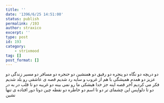 ```yaml
---
title: ''
date: '1396/6/25 14:51:00'
status: publish
permalink: /193
author: straxico
excerpt: ''
type: post
id: 193
category:
    - strixmood
tag: []
post_format: []
---
```

ﺩﻭ ﺩﺭﯾﭽﻪ ﺩﻭ ﻧﮕﺎﻩ ﺩﻭ ﭘﻨﺠﺮﻩ ﺩﻭ ﺭﻓﯿﻖ ﺩﻭ ﻫﻤﻨﺸﯿﻦ ﺩﻭ ﺣﻨﺠﺮﻩ ﺩﻭ ﻣﺴﺎﻓﺮ ﺩﻭ ﻣﺴﯿﺮ ﺯﻧﺪﮔﯽ ﺩﻭ ﻋﺰﯾﺰ ﺩﻭ ﻫﻤﺪﻡ ﻫﻤﯿﺸﮕﯽ ﺑﺎ ﻫﻢ ﺍﺯ ﻏﺮﻭﺏ ﻭ ﺳﺎﯾﻪ ﺭﺩ ﺷﺪﯾﻢ ﻗﺼﻪ ﯼ ﻋﺎﺷﻘﯽ ﺭﻭ ﺑﻠﺪ ﺷﺪﯾﻢ ﻓﮑﺮ ﻣﯽ ﮐﺮﺩﯾﻢ ﺁﺧﺮ ﻗﺼﻪ ﺍﯾﻨﻪ ﺟﺰ ﺧﺪﺍ ﻫﯿﺸﮑﯽ ﻣﺎ ﺭﻭ ﻧﻤﯽ ﺑﯿﻨﻪ ﺩﻭ ﻏﺮﯾﺒﻪ ﺩﻭ ﺗﺎ ﻗﻠﺐ ﺩﺭ ﺑﻪ ﺩﺭ ﺩﻭ ﺗﺎ ﺩﻟﻮﺍﭘﺲ ﺍﯾﻦ ﭼﺸﻤﺎﯼ ﺗﺮ ﺩﻭ ﺗﺎ ﺍﺳﻢ ﺩﻭ ﺧﺎﻃﺮﻩ ﺩﻭ ﻧﻘﻄﻪ ﭼﯿﻦ ﺩﻭﺗﺎ ﺩﻭﺭ ﺍﻓﺘﺎﺩﻩ ﯼ ﺗﻨﻬﺎ ﻧﺸﯿﻦ